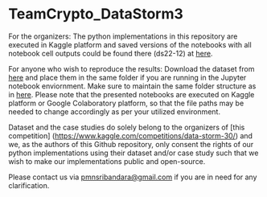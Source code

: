 # TeamCrypto_DataStorm3

For the organizers: The python implementations in this repository are executed in Kaggle platform and saved versions of the notebooks with all notebook cell outputs could be found there (ds22-12) at [here](https://www.kaggle.com/competitions/data-storm-30/overview). 

For anyone who wish to reproduce the results: Download the dataset from [here](https://www.kaggle.com/competitions/data-storm-30/data) and place them in the same folder if you are running in the Jupyter notebook enviornment. Make sure to maintain the same folder structure as in [here](https://www.kaggle.com/competitions/data-storm-30/data). Please note that the presented notebooks are executed on Kaggle platform or Google Colaboratory platform, so that the file paths may be needed to change accordingly as per your utilized environment. 

Dataset and the case studies do solely belong to the organizers of [this competition] (https://www.kaggle.com/competitions/data-storm-30/) and we, as the authors of this Github repository, only consent the rights of our python implementations using their dataset and/or case study such that we wish to make our implementations public and open-source.

Please contact us via pmnsribandara@gmail.com if you are in need for any clarification.
